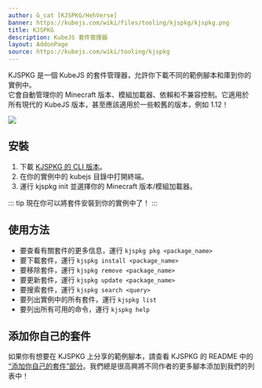 ```yaml
---
author: G_cat [KJSPKG/HehVerse]
banner: https://kubejs.com/wiki/files/tooling/kjspkg/kjspkg.png
title: KJSPKG
description: KubeJS 套件管理器
layout: AddonPage
source: https://kubejs.com/wiki/tooling/kjspkg
---
```


KJSPKG 是一個 KubeJS 的套件管理器，允許你下載不同的範例腳本和庫到你的實例中。  
它會自動管理你的 Minecraft 版本、模組加載器、依賴和不兼容控制。它適用於所有現代的 KubeJS 版本，甚至應該適用於一些較舊的版本，例如 1.12！

![](https://kubejs.com/wiki/files/tooling/kjspkg/kjspkg.png)

## 安裝

1. 下載 [KJSPKG 的 CLI 版本](https://github.com/Modern-Modpacks/kjspkg/tree/main#installation--update)。
2. 在你的實例中的 kubejs 目錄中打開終端。
3. 運行 kjspkg init 並選擇你的 Minecraft 版本/模組加載器。

::: tip
現在你可以將套件安裝到你的實例中了！
:::

## 使用方法

- 要查看有關套件的更多信息，運行 `kjspkg pkg <package_name>`
- 要下載套件，運行 `kjspkg install <package_name>`
- 要移除套件，運行 `kjspkg remove <package_name>`
- 要更新套件，運行 `kjspkg update <package_name>`
- 要搜索套件，運行 `kjspkg search <query>`
- 要列出實例中的所有套件，運行 `kjspkg list`
- 要列出所有可用的命令，運行 `kjspkg help`

## 添加你自己的套件

如果你有想要在 KJSPKG 上分享的範例腳本，請查看 KJSPKG 的 README 中的 [“添加你自己的套件”部分](https://github.com/Modern-Modpacks/kjspkg#adding-your-own-package)。我們總是很高興將不同作者的更多腳本添加到我們的列表中！